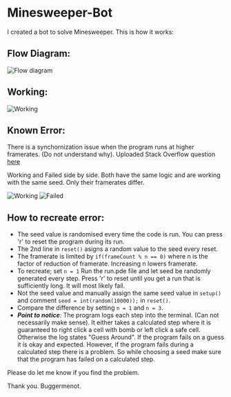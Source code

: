 # Minesweeper-Bot
I created a bot to solve Minesweeper. This is how it works:

## Flow Diagram:
![Flow diagram](https://i.stack.imgur.com/J95FK.png)

## Working:
![Working](https://i.stack.imgur.com/x81qu.gif)

## Known Error:
There is a synchornization issue when the program runs at higher framerates. (Do not understand why). Uploaded Stack Overflow question [here](https://stackoverflow.com/questions/75741577/code-malfunctions-in-processing-at-higher-framerates)

Working and Failed side by side. Both have the same logic and are working with the same seed. Only their framerates differ.

![Working](https://i.stack.imgur.com/x81qu.gif) ![Failed](https://i.stack.imgur.com/sE3CI.gif)

## How to recreate error:
 - The seed value is randomised every time the code is run. You can press 'r' to reset the program during its run.
 - The 2nd line in ```reset()``` asigns a random value to the seed every reset.
 - The framerate is limited by ```if(frameCount % n == 0)``` where n is the factor of reduction of framerate. Increasing n lowers framerate.
 - To recreate; set ```n = 1``` Run the run.pde file and let seed be randomly generated every step. Press 'r' to reset until you get a run that is sufficiently long. It will most likely fail.
 - Not the seed value and manually assign the same seed value in ```setup()``` and comment ```seed = int(random(10000));``` in ```reset()```.
 - Compare the difference by setting ```n = 1``` and ```n = 3```.
 - ***Point to notice***: The program logs each step into the terminal. (Can not necessarily make sense). It either takes a calculated step where it is guaranteed to right click a cell with bomb or left click a safe cell. Otherwise the log states "Guess Around". If the program fails on a guess it is okay and expected. However, if the program fails during a calculated step there is a problem. So while choosing a seed make sure that the program has failed on a calculated step.
 
 Please do let me know if you find the problem.
 
 Thank you.
 Buggermenot.
